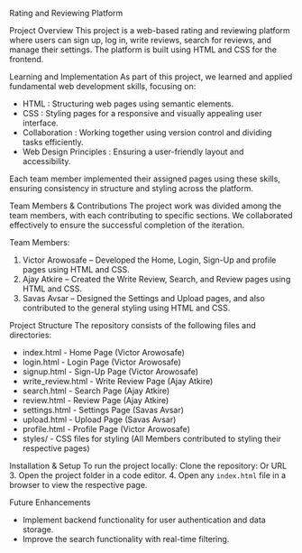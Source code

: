 Rating and Reviewing Platform

Project Overview
This project is a web-based rating and reviewing platform where users can sign up, log in, write reviews, search for reviews, and manage their settings. The platform is built using HTML and CSS for the frontend.

Learning and Implementation
As part of this project, we learned and applied fundamental web development skills, focusing on:

- HTML : Structuring web pages using semantic elements.
- CSS : Styling pages for a responsive and visually appealing user interface.
- Collaboration : Working together using version control and dividing tasks efficiently.
- Web Design Principles : Ensuring a user-friendly layout and accessibility.

Each team member implemented their assigned pages using these skills, ensuring consistency in structure and styling across the platform.

Team Members & Contributions
The project work was divided among the team members, with each contributing to specific sections. We collaborated effectively to ensure the successful completion of the iteration.

Team Members:

1. Victor Arowosafe – Developed the Home, Login, Sign-Up and profile pages using HTML and CSS.
2. Ajay Atkire – Created the Write Review, Search, and Review pages using HTML and CSS.
3. Savas Avsar – Designed the Settings and Upload pages, and also contributed to the general styling using HTML and CSS.

Project Structure
The repository consists of the following files and directories:

- index.html - Home Page (Victor Arowosafe)
- login.html - Login Page (Victor Arowosafe)
- signup.html - Sign-Up Page (Victor Arowosafe)
- write_review.html - Write Review Page (Ajay Atkire)
- search.html - Search Page (Ajay Atkire)
- review.html - Review Page (Ajay Atkire)
- settings.html - Settings Page (Savas Avsar)
- upload.html - Upload Page (Savas Avsar)
- profile.html - Profile Page (Victor Arowosafe)
- styles/ - CSS files for styling (All Members contributed to styling their respective pages)

Installation & Setup
To run the project locally:
Clone the repository:
Or URL 
3. Open the project folder in a code editor. 
4. Open any `index.html` file in a browser to view the respective page.

Future Enhancements

- Implement backend functionality for user authentication and data storage.
- Improve the search functionality with real-time filtering.
